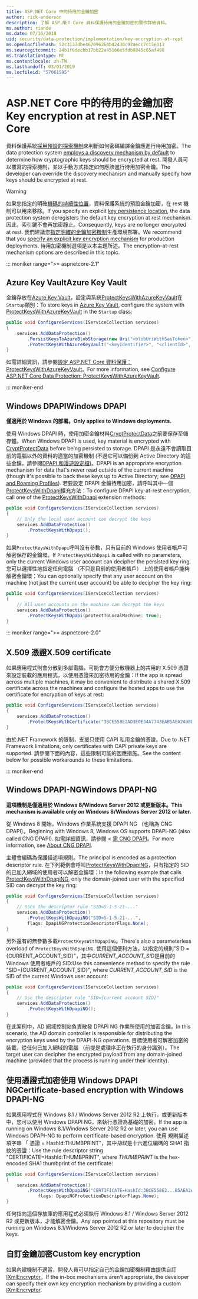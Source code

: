 ```yaml
---
title: ASP.NET Core 中的待用的金鑰加密
author: rick-anderson
description: 了解 ASP.NET Core 資料保護待用的金鑰加密的實作詳細資料。
ms.author: riande
ms.date: 07/16/2018
uid: security/data-protection/implementation/key-encryption-at-rest
ms.openlocfilehash: 52c3137dbe467096364b42430c92aecc7c15e313
ms.sourcegitcommit: 24b1f6decbb17bb22a45166e5fdb0845c65af498
ms.translationtype: MT
ms.contentlocale: zh-TW
ms.lasthandoff: 03/01/2019
ms.locfileid: "57061595"
---
```

# <a name="key-encryption-at-rest-in-aspnet-core"></a><span data-ttu-id="d6800-103">ASP.NET Core 中的待用的金鑰加密</span><span class="sxs-lookup"><span data-stu-id="d6800-103">Key encryption at rest in ASP.NET Core</span></span>

<span data-ttu-id="d6800-104">資料保護系統[採用預設的探索機制](xref:security/data-protection/configuration/default-settings)來判斷如何密碼編譯金鑰應進行待用加密。</span><span class="sxs-lookup"><span data-stu-id="d6800-104">The data protection system [employs a discovery mechanism by default](xref:security/data-protection/configuration/default-settings) to determine how cryptographic keys should be encrypted at rest.</span></span> <span data-ttu-id="d6800-105">開發人員可以覆寫的探索機制，並以手動方式指定如何應該進行待用加密金鑰。</span><span class="sxs-lookup"><span data-stu-id="d6800-105">The developer can override the discovery mechanism and manually specify how keys should be encrypted at rest.</span></span>

> [!WARNING]
> <span data-ttu-id="d6800-106">如果您指定的明確[機碼的持續性位置](xref:security/data-protection/implementation/key-storage-providers)，資料保護系統的預設金鑰加密，在 rest 機制可以用來移除。</span><span class="sxs-lookup"><span data-stu-id="d6800-106">If you specify an explicit [key persistence location](xref:security/data-protection/implementation/key-storage-providers), the data protection system deregisters the default key encryption at rest mechanism.</span></span> <span data-ttu-id="d6800-107">因此，索引鍵不會再加密靜止。</span><span class="sxs-lookup"><span data-stu-id="d6800-107">Consequently, keys are no longer encrypted at rest.</span></span> <span data-ttu-id="d6800-108">我們建議您[指定明確的金鑰加密機制](xref:security/data-protection/implementation/key-encryption-at-rest)生產環境部署。</span><span class="sxs-lookup"><span data-stu-id="d6800-108">We recommend that you [specify an explicit key encryption mechanism](xref:security/data-protection/implementation/key-encryption-at-rest) for production deployments.</span></span> <span data-ttu-id="d6800-109">待用加密機制選項是以本主題所述。</span><span class="sxs-lookup"><span data-stu-id="d6800-109">The encryption-at-rest mechanism options are described in this topic.</span></span>

::: moniker range=">= aspnetcore-2.1"

## <a name="azure-key-vault"></a><span data-ttu-id="d6800-110">Azure Key Vault</span><span class="sxs-lookup"><span data-stu-id="d6800-110">Azure Key Vault</span></span>

<span data-ttu-id="d6800-111">金鑰存放在[Azure Key Vault](https://azure.microsoft.com/services/key-vault/)，設定與系統[ProtectKeysWithAzureKeyVault](/dotnet/api/microsoft.aspnetcore.dataprotection.azuredataprotectionbuilderextensions.protectkeyswithazurekeyvault)在`Startup`類別：</span><span class="sxs-lookup"><span data-stu-id="d6800-111">To store keys in [Azure Key Vault](https://azure.microsoft.com/services/key-vault/), configure the system with [ProtectKeysWithAzureKeyVault](/dotnet/api/microsoft.aspnetcore.dataprotection.azuredataprotectionbuilderextensions.protectkeyswithazurekeyvault) in the `Startup` class:</span></span>

```csharp
public void ConfigureServices(IServiceCollection services)
{
    services.AddDataProtection()
        .PersistKeysToAzureBlobStorage(new Uri("<blobUriWithSasToken>"))
        .ProtectKeysWithAzureKeyVault("<keyIdentifier>", "<clientId>", "<clientSecret>");
}
```

<span data-ttu-id="d6800-112">如需詳細資訊，請參閱[設定 ASP.NET Core 資料保護：ProtectKeysWithAzureKeyVault](xref:security/data-protection/configuration/overview#protectkeyswithazurekeyvault)。</span><span class="sxs-lookup"><span data-stu-id="d6800-112">For more information, see [Configure ASP.NET Core Data Protection: ProtectKeysWithAzureKeyVault](xref:security/data-protection/configuration/overview#protectkeyswithazurekeyvault).</span></span>

::: moniker-end

## <a name="windows-dpapi"></a><span data-ttu-id="d6800-113">Windows DPAPI</span><span class="sxs-lookup"><span data-stu-id="d6800-113">Windows DPAPI</span></span>

<span data-ttu-id="d6800-114">**僅適用於 Windows 的部署。**</span><span class="sxs-lookup"><span data-stu-id="d6800-114">**Only applies to Windows deployments.**</span></span>

<span data-ttu-id="d6800-115">使用 Windows DPAPI 時，使用加密金鑰材料[CryptProtectData](/windows/desktop/api/dpapi/nf-dpapi-cryptprotectdata)之前要保存至儲存體。</span><span class="sxs-lookup"><span data-stu-id="d6800-115">When Windows DPAPI is used, key material is encrypted with [CryptProtectData](/windows/desktop/api/dpapi/nf-dpapi-cryptprotectdata) before being persisted to storage.</span></span> <span data-ttu-id="d6800-116">DPAPI 是永遠不會讀取目前的電腦以外的資料的適當的加密機制 (不過它可以備份到 Active Directory 的這些金鑰，請參閱[DPAPI 和漫遊設定檔](https://support.microsoft.com/kb/309408/#6))。</span><span class="sxs-lookup"><span data-stu-id="d6800-116">DPAPI is an appropriate encryption mechanism for data that's never read outside of the current machine (though it's possible to back these keys up to Active Directory; see [DPAPI and Roaming Profiles](https://support.microsoft.com/kb/309408/#6)).</span></span> <span data-ttu-id="d6800-117">若要設定 DPAPI 金鑰待用加密，請呼叫其中一個[ProtectKeysWithDpapi](/dotnet/api/microsoft.aspnetcore.dataprotection.dataprotectionbuilderextensions.protectkeyswithdpapi)擴充方法：</span><span class="sxs-lookup"><span data-stu-id="d6800-117">To configure DPAPI key-at-rest encryption, call one of the [ProtectKeysWithDpapi](/dotnet/api/microsoft.aspnetcore.dataprotection.dataprotectionbuilderextensions.protectkeyswithdpapi) extension methods:</span></span>

```csharp
public void ConfigureServices(IServiceCollection services)
{
    // Only the local user account can decrypt the keys
    services.AddDataProtection()
        .ProtectKeysWithDpapi();
}
```

<span data-ttu-id="d6800-118">如果`ProtectKeysWithDpapi`呼叫沒有參數，只有目前的 Windows 使用者帳戶可解密保存的金鑰環。</span><span class="sxs-lookup"><span data-stu-id="d6800-118">If `ProtectKeysWithDpapi` is called with no parameters, only the current Windows user account can decipher the persisted key ring.</span></span> <span data-ttu-id="d6800-119">您可以選擇性地指定任何電腦 （不只是目前的使用者帳戶） 上的使用者帳戶能夠解密金鑰環：</span><span class="sxs-lookup"><span data-stu-id="d6800-119">You can optionally specify that any user account on the machine (not just the current user account) be able to decipher the key ring:</span></span>

```csharp
public void ConfigureServices(IServiceCollection services)
{
    // All user accounts on the machine can decrypt the keys
    services.AddDataProtection()
        .ProtectKeysWithDpapi(protectToLocalMachine: true);
}
```

::: moniker range=">= aspnetcore-2.0"

## <a name="x509-certificate"></a><span data-ttu-id="d6800-120">X.509 憑證</span><span class="sxs-lookup"><span data-stu-id="d6800-120">X.509 certificate</span></span>

<span data-ttu-id="d6800-121">如果應用程式則會分散到多部電腦，可能會方便分散機器上的共用的 X.509 憑證來設定裝載的應用程式，以使用憑證來加密待用的金鑰：</span><span class="sxs-lookup"><span data-stu-id="d6800-121">If the app is spread across multiple machines, it may be convenient to distribute a shared X.509 certificate across the machines and configure the hosted apps to use the certificate for encryption of keys at rest:</span></span>

```csharp
public void ConfigureServices(IServiceCollection services)
{
    services.AddDataProtection()
        .ProtectKeysWithCertificate("3BCE558E2AD3E0E34A7743EAB5AEA2A9BD2575A0");
}
```

<span data-ttu-id="d6800-122">由於.NET Framework 的限制，支援只使用 CAPI 私用金鑰的憑證。</span><span class="sxs-lookup"><span data-stu-id="d6800-122">Due to .NET Framework limitations, only certificates with CAPI private keys are supported.</span></span> <span data-ttu-id="d6800-123">請參閱下面的內容，這些限制可能的因應措施。</span><span class="sxs-lookup"><span data-stu-id="d6800-123">See the content below for possible workarounds to these limitations.</span></span>

::: moniker-end

## <a name="windows-dpapi-ng"></a><span data-ttu-id="d6800-124">Windows DPAPI-NG</span><span class="sxs-lookup"><span data-stu-id="d6800-124">Windows DPAPI-NG</span></span>

<span data-ttu-id="d6800-125">**這項機制是僅適用於 Windows 8/Windows Server 2012 或更新版本。**</span><span class="sxs-lookup"><span data-stu-id="d6800-125">**This mechanism is available only on Windows 8/Windows Server 2012 or later.**</span></span>

<span data-ttu-id="d6800-126">從 Windows 8 開始，Windows 作業系統支援 DPAPI NG （也稱為 CNG DPAPI）。</span><span class="sxs-lookup"><span data-stu-id="d6800-126">Beginning with Windows 8, Windows OS supports DPAPI-NG (also called CNG DPAPI).</span></span> <span data-ttu-id="d6800-127">如需詳細資訊，請參閱 <<c0> [ 需 CNG DPAPI](/windows/desktop/SecCNG/cng-dpapi)。</span><span class="sxs-lookup"><span data-stu-id="d6800-127">For more information, see [About CNG DPAPI](/windows/desktop/SecCNG/cng-dpapi).</span></span>

<span data-ttu-id="d6800-128">主體會編碼為保護描述項規則。</span><span class="sxs-lookup"><span data-stu-id="d6800-128">The principal is encoded as a protection descriptor rule.</span></span> <span data-ttu-id="d6800-129">在下列範例會呼叫[ProtectKeysWithDpapiNG](/dotnet/api/microsoft.aspnetcore.dataprotection.dataprotectionbuilderextensions.protectkeyswithdpaping)，只有指定的 SID 的已加入網域的使用者可以解密金鑰環：</span><span class="sxs-lookup"><span data-stu-id="d6800-129">In the following example that calls [ProtectKeysWithDpapiNG](/dotnet/api/microsoft.aspnetcore.dataprotection.dataprotectionbuilderextensions.protectkeyswithdpaping), only the domain-joined user with the specified SID can decrypt the key ring:</span></span>

```csharp
public void ConfigureServices(IServiceCollection services)
{
    // Uses the descriptor rule "SID=S-1-5-21-..."
    services.AddDataProtection()
        .ProtectKeysWithDpapiNG("SID=S-1-5-21-...",
        flags: DpapiNGProtectionDescriptorFlags.None);
}
```

<span data-ttu-id="d6800-130">另外還有的無參數多載`ProtectKeysWithDpapiNG`。</span><span class="sxs-lookup"><span data-stu-id="d6800-130">There's also a parameterless overload of `ProtectKeysWithDpapiNG`.</span></span> <span data-ttu-id="d6800-131">使用這個便利方法，以指定的規則"SID = {CURRENT_ACCOUNT_SID}"，其中*CURRENT_ACCOUNT_SID*是目前的 Windows 使用者帳戶的 SID:</span><span class="sxs-lookup"><span data-stu-id="d6800-131">Use this convenience method to specify the rule "SID={CURRENT_ACCOUNT_SID}", where *CURRENT_ACCOUNT_SID* is the SID of the current Windows user account:</span></span>

```csharp
public void ConfigureServices(IServiceCollection services)
{
    // Use the descriptor rule "SID={current account SID}"
    services.AddDataProtection()
        .ProtectKeysWithDpapiNG();
}
```

<span data-ttu-id="d6800-132">在此案例中，AD 網域控制站負責散發 DPAPI NG 作業所使用的加密金鑰。</span><span class="sxs-lookup"><span data-stu-id="d6800-132">In this scenario, the AD domain controller is responsible for distributing the encryption keys used by the DPAPI-NG operations.</span></span> <span data-ttu-id="d6800-133">目標使用者可解密加密的裝載，從任何已加入網域的電腦 （前提是處理序正在執行的身分識別）。</span><span class="sxs-lookup"><span data-stu-id="d6800-133">The target user can decipher the encrypted payload from any domain-joined machine (provided that the process is running under their identity).</span></span>

## <a name="certificate-based-encryption-with-windows-dpapi-ng"></a><span data-ttu-id="d6800-134">使用憑證式加密使用 Windows DPAPI NG</span><span class="sxs-lookup"><span data-stu-id="d6800-134">Certificate-based encryption with Windows DPAPI-NG</span></span>

<span data-ttu-id="d6800-135">如果應用程式在 Windows 8.1 / Windows Server 2012 R2 上執行，或更新版本中，您可以使用 Windows DPAPI NG，來執行憑證為基礎的加密。</span><span class="sxs-lookup"><span data-stu-id="d6800-135">If the app is running on Windows 8.1/Windows Server 2012 R2 or later, you can use Windows DPAPI-NG to perform certificate-based encryption.</span></span> <span data-ttu-id="d6800-136">使用 規則描述項字串 「 憑證 = HashId:THUMBPRINT"，其中*指紋*是十六進位編碼的 SHA1 指紋的憑證：</span><span class="sxs-lookup"><span data-stu-id="d6800-136">Use the rule descriptor string "CERTIFICATE=HashId:THUMBPRINT", where *THUMBPRINT* is the hex-encoded SHA1 thumbprint of the certificate:</span></span>

```csharp
public void ConfigureServices(IServiceCollection services)
{
    services.AddDataProtection()
        .ProtectKeysWithDpapiNG("CERTIFICATE=HashId:3BCE558E2...B5AEA2A9BD2575A0",
            flags: DpapiNGProtectionDescriptorFlags.None);
}
```

<span data-ttu-id="d6800-137">任何指向這個存放庫的應用程式必須執行 Windows 8.1 / Windows Server 2012 R2 或更新版本，才能解密金鑰。</span><span class="sxs-lookup"><span data-stu-id="d6800-137">Any app pointed at this repository must be running on Windows 8.1/Windows Server 2012 R2 or later to decipher the keys.</span></span>

## <a name="custom-key-encryption"></a><span data-ttu-id="d6800-138">自訂金鑰加密</span><span class="sxs-lookup"><span data-stu-id="d6800-138">Custom key encryption</span></span>

<span data-ttu-id="d6800-139">如果內建機制不適當，開發人員可以指定自己的金鑰加密機制藉由提供自訂[IXmlEncryptor](/dotnet/api/microsoft.aspnetcore.dataprotection.xmlencryption.ixmlencryptor)。</span><span class="sxs-lookup"><span data-stu-id="d6800-139">If the in-box mechanisms aren't appropriate, the developer can specify their own key encryption mechanism by providing a custom [IXmlEncryptor](/dotnet/api/microsoft.aspnetcore.dataprotection.xmlencryption.ixmlencryptor).</span></span>
